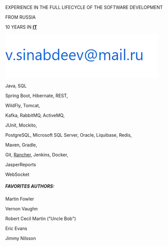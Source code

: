 

EXPERIENCE IN THE FULL LIFECYCLE OF THE SOFTWARE DEVELOPMENT


FROM RUSSIA 



10 YEARS IN **[IT](https://en.wikipedia.org/wiki/Information_technology)**

 

![](m.png)



Java, SQL



Spring Boot, Hibernate, REST,  

WildFly, Tomcat, 

Kafka, RabbitMQ, ActiveMQ,   

JUnit, Mockito,

PostgreSQL, Microsoft SQL Server, Oracle, Liquibase, Redis,

Maven, Gradle, 

Git, [Rancher](https://www.google.com/search?q=Rancher+Enterprise+Kubernetes+Management), Jenkins, Docker, 

JasperReports

WebSocket   


##### FAVORITES AUTHORS:

Martin Fowler

Vernon Vaughn

Robert Cecil Martin ("Uncle Bob")

Eric Evans 

Jimmy Nilsson

